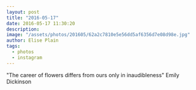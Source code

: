 ```yaml
---
layout: post
title: "2016-05-17"
date: 2016-05-17 11:30:20
description: 
image: "/assets/photos/201605/62a2c7810e5e56dd5af6356d7e08d98e.jpg"
author: Elise Plain
tags: 
  - photos
  - instagram
---
```


&#34;The career of flowers differs from ours only in inaudibleness&#34; Emily Dickinson
<p></p>
